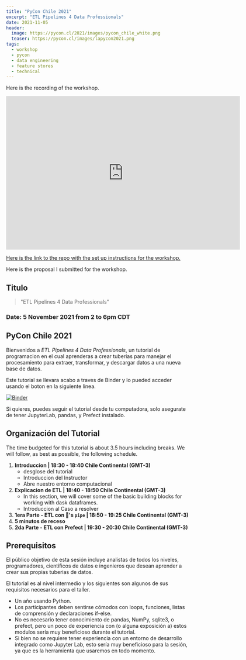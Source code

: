 ```yaml
---
title: "PyCon Chile 2021"
excerpt: "ETL Pipelines 4 Data Professionals"
date: 2021-11-05
header:
  image: https://pycon.cl/2021/images/pycon_chile_white.png
  teaser: https://pycon.cl/images/lapycon2021.png
tags:
  - workshop
  - pycon
  - data engineering
  - feature stores
  - technical
---
```


Here is the recording of the workshop.

<iframe src="https://drive.google.com/file/d/1fitaTQX9tGzHqHIieYEgAeFhv2dDO6H2/preview" width="640" height="420" scrolling="no" frameborder="0" webkitallowfullscreen mozallowfullscreen allowfullscreen></iframe>


[Here is the link to the repo with the set up instructions for the workshop.](https://github.com/ramonpzg/pycon-chile-etl-pipelines)

Here is the proposal I submitted for the workshop.

## Titulo

> "ETL Pipelines 4 Data Professionals"

### Date: 5 November 2021 from 2 to 6pm CDT

## PyCon Chile 2021

Bienvenidos a *ETL Pipelines 4 Data Professionals*, un tutorial de programacion en el cual aprenderas a crear tuberias para manejar el procesamiento para extraer, transformar, y descargar datos a una nueva base de datos.

Este tutorial se llevara acabo a traves de Binder y lo pueded acceder usando el boton en la siguiente linea.

[![Binder](https://mybinder.org/badge_logo.svg)](https://mybinder.org/v2/gh/ramonpzg/pycon-chile-etl-pipelines/master)

Si quieres, puedes seguir el tutorial desde tu computadora, solo asegurate de tener JupyterLab, pandas, y Prefect instalado.


## Organización del Tutorial

The time budgeted for this tutorial is about 3.5 hours including breaks. We will follow, as best as possible, the following schedule.

1. **Introduccion | 18:30 - 18:40 Chile Continental (GMT-3)**
    - desglose del tutorial
    - Introduccion del Instructor
    - Abre nuestro entorno computacional
2. **Explicacion de ETL | 18:40 - 18:50 Chile Continental (GMT-3)**
   - In this section, we will cover some of the basic building blocks for working with dask dataframes.
   - Introduccion al Caso a resolver
3. **1era Parte - ETL con 🐼's `pipe` | 18:50 - 19:25 Chile Continental (GMT-3)**
4. **5 minutos de receso**
5. **2da Parte - ETL con Prefect | 19:30 - 20:30 Chile Continental (GMT-3)**


## Prerequisitos

El público objetivo de esta sesión incluye analistas de todos los niveles, programadores, científicos de datos e ingenieros que desean aprender a crear sus propias tuberias de datos.

El tutorial es al nivel intermedio y los siguientes son algunos de sus requisitos necesarios para el taller.

- Un año usando Python.
- Los participantes deben sentirse cómodos con loops, funciones, listas de comprensión y declaraciones if-else.
- No es necesario tener conocimiento de pandas, NumPy, sqlite3, o prefect, pero un poco de experiencia con (o alguna exposición a) estos modulos sería muy beneficioso durante el tutorial.
- Si bien no se requiere tener experiencia con un entorno de desarrollo integrado como Jupyter Lab, esto sería muy beneficioso para la sesión, ya que es la herramienta que usaremos en todo momento.